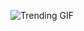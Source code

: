 ![Trending GIF](https://media2.giphy.com/media/v1.Y2lkPThiYjIxNzcyNXV2Z3FlaGRrNTloeTN4bW4yd2N0MzV3aHBzcnkwYjZjNmJsbWJpdCZlcD12MV9naWZzX3NlYXJjaCZjdD1n/YYKoJL28YtscdUTGWA/giphy.gif)
